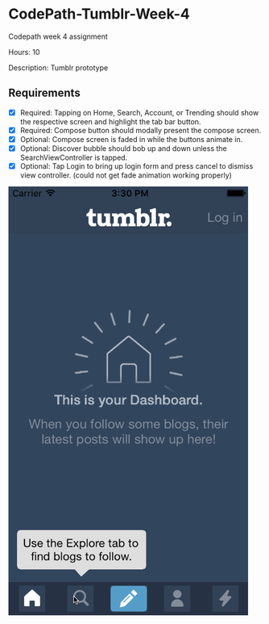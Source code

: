 # CodePath-Tumblr-Week-4

Codepath week 4 assignment 

Hours: 10

Description: 
Tumblr prototype

## Requirements
 * [x] Required: Tapping on Home, Search, Account, or Trending should show the respective screen and highlight the tab bar button.
 * [x] Required: Compose button should modally present the compose screen.
 * [x] Optional: Compose screen is faded in while the buttons animate in.
 * [x] Optional: Discover bubble should bob up and down unless the SearchViewController is tapped.
 * [x] Optional: Tap Login to bring up login form and press cancel to dismiss view controller. (could not get fade animation working properly)

![codepath assignment 2 1](https://github.com/boomslam/CodePath-Tumblr-Week-4/blob/master/CodePath.Assignment.4.gif?raw=true)
